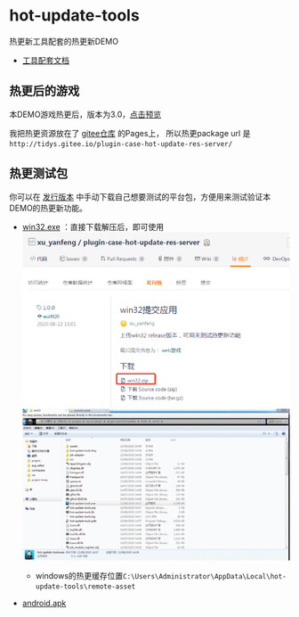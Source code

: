 # hot-update-tools

热更新工具配套的热更新DEMO

- [工具配套文档](https://tidys.github.io/plugin-docs-oneself/docs/hot-update-tools/)

## 热更后的游戏
本DEMO游戏热更后，版本为3.0，[点击预览](http://tidys.gitee.io/plugin-case-hot-update-res-server/web-mobile/)

我把热更资源放在了 [gitee仓库](https://gitee.com/tidys/plugin-case-hot-update-res-server) 的Pages上，
所以热更package url 是 `http://tidys.gitee.io/plugin-case-hot-update-res-server/`

## 热更测试包

你可以在 [发行版本](https://gitee.com/tidys/plugin-case-hot-update-res-server/releases/1.0.0) 中手动下载自己想要测试的平台包，方便用来测试验证本DEMO的热更新功能。
- [win32.exe](https://files.gitee.com/group1/M00/10/CF/wKgCNF9Awp6ALnIPAhk1n2gTocE199.zip?token=203e5951353022467fbda42b083cff74&ts=1598080968&attname=win32.zip&disposition=attachment) ：直接下载解压后，即可使用 
  ![](doc/285ce852.png)
  ![](doc/win-use.gif)
  - windows的热更缓存位置`C:\Users\Administrator\AppData\Local\hot-update-tools\remote-asset`

- [android.apk]()





